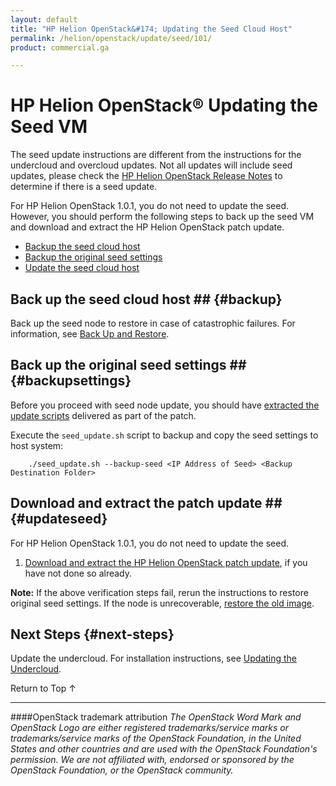 ```yaml
---
layout: default
title: "HP Helion OpenStack&#174; Updating the Seed Cloud Host"
permalink: /helion/openstack/update/seed/101/
product: commercial.ga

---
```

<!--PUBLISHED-->


<script>

function PageRefresh {
onLoad="window.refresh"
}

PageRefresh();

</script>
<!--
<p style="font-size: small;"> <a href="/helion/openstack/">&#9664; PREV | <a href="/helion/openstack/">&#9650; UP</a> | <a href="/helion/openstack/faq/">NEXT &#9654; </a></p>
-->
# HP Helion OpenStack&reg; Updating the Seed VM

The seed update instructions are different from the instructions for the undercloud and overcloud updates.  Not all updates will include seed updates, please check the [HP Helion OpenStack Release Notes](/helion/openstack/release-notes/101/) to determine if there is a seed update.

For HP Helion OpenStack 1.0.1, you do not need to update the seed. However, you should perform the following steps to back up the seed VM and  download and extract the HP Helion OpenStack patch update. 

<!-- Not needed for 1.0.1
Updating the seed node involves saving current environment and configuration settings and restoring them after the update.
-->
* [Backup the seed cloud host](#backup)
* [Backup the original seed settings](#backupsettings)
* [Update the seed cloud host](#updateseed)
<!-- Not needed for 1.0.1
* [Restore the original seed settings](#restoreseed)
* [Verify the update](#verify)
-->
## Back up the seed cloud host ## {#backup}

Back up the seed node to restore in case of catastrophic failures.  For information, see [Back Up and Restore](/helion/openstack/backup.restore/).  

## Back up the original seed settings ## {#backupsettings}

Before you proceed with seed node update, you should have [extracted the update scripts](/helion/openstack/update/prereqs/101/#extract) delivered as part of the patch.  

Execute the `seed_update.sh` script to backup and copy the seed settings to host system:

		./seed_update.sh --backup-seed <IP Address of Seed> <Backup Destination Folder>

## Download and extract the patch update ## {#updateseed}

For HP Helion OpenStack 1.0.1, you do not need to update the seed. 

1. [Download and extract the HP Helion OpenStack patch update](/helion/openstack/update/download/101/), if you have not done so already.  

<!-- Not needed for 1.0.1
2. Update the seed node as described in the [installation instructions](/helion/openstack/install/overview/) providing details for pre-requisites as used during  the initial installation.

## Restore original seed settings ## {#restoreseed}

Once the seed installation is complete, SSH into the seed node to confirm it is accessible.  

On the host node where the scripts were extracted, execute the script to restore seed settings on the updated seed.

	./seed_update.sh --restore-seed <Ip Address of Seed> <Backup Source Folder>


## Verify the update ## {#verify}

Perform these basic tests to verify that the environment settings have been restored on seed node.  Connect to seed node using SSH.

1.	Verify local services

		. stackrc - Source the credentials for verification 
		nova list - Should list the servers
		glance image-list - Should list the images in glance
		heat stack-list - Should list the undercloud stack
		neutron net-list - Should list the ctlplanes

2.	Verify connectivity

		ssh heat-admin@<undercloud-IP>  -  Should be able to successful connect to undercloud
-->
**Note:** If the above verification steps fail, rerun the instructions to restore original seed settings. If the node is unrecoverable, [restore the old image](/helion/openstack/backup.restore/).  


## Next Steps {#next-steps}

Update the undercloud. For installation instructions, see [Updating the Undercloud](/helion/openstack/update/undercloud/101/).


<a href="#top" style="padding:14px 0px 14px 0px; text-decoration: none;"> Return to Top &#8593; </a>


----
####OpenStack trademark attribution
*The OpenStack Word Mark and OpenStack Logo are either registered trademarks/service marks or trademarks/service marks of the OpenStack Foundation, in the United States and other countries and are used with the OpenStack Foundation's permission. We are not affiliated with, endorsed or sponsored by the OpenStack Foundation, or the OpenStack community.*


